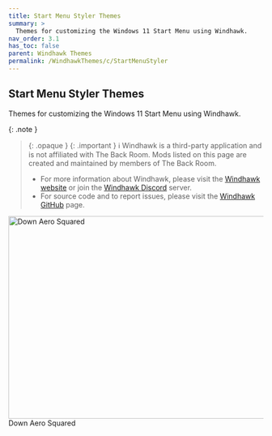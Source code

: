 ```yaml
---
title: Start Menu Styler Themes
summary: >
  Themes for customizing the Windows 11 Start Menu using Windhawk.
nav_order: 3.1
has_toc: false
parent: Windhawk Themes
permalink: /WindhawkThemes/c/StartMenuStyler
---
```


## Start Menu Styler Themes
Themes for customizing the Windows 11 Start Menu using Windhawk.

{: .note }
> {: .opaque }
> {: .important }
> ℹ️ Windhawk is a third-party application and is not affiliated with The Back Room. Mods listed on this page are created and maintained by members of The Back Room.  
> 
> - For more information about Windhawk, please visit the [Windhawk website](https://windhawk.net) or join the [Windhawk Discord](https://discord.com/servers/windhawk-923944342991818753) server.
> - For source code and to report issues, please visit the [Windhawk GitHub](https://github.com/ramensoftware/windhawk) page.

<div class="gallery text-delta">
<div class="gallery-item">
<a target="_blank" href="/WindhawkThemes/c/StartMenuStyler/DownAeroSquared">
<img src="/assets/images/previews/start-menu-styler/down-aero-squared.bmp" alt="Down Aero Squared" width="600" height="400">
</a>
<div class="desc">Down Aero Squared</div>
</div>
</div>
